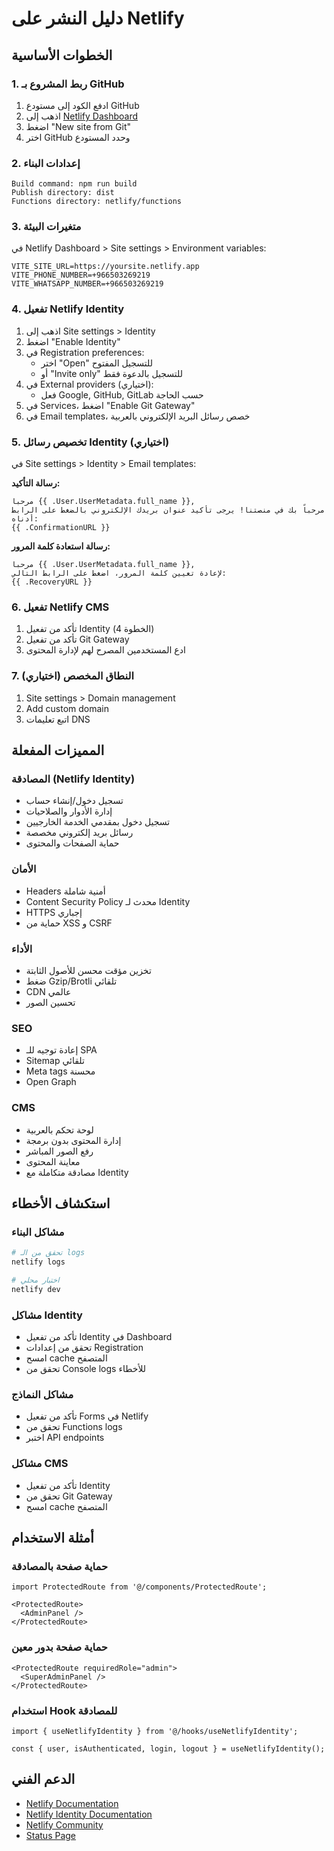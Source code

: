 
# دليل النشر على Netlify

## الخطوات الأساسية

### 1. ربط المشروع بـ GitHub
1. ادفع الكود إلى مستودع GitHub
2. اذهب إلى [Netlify Dashboard](https://app.netlify.com)
3. اضغط "New site from Git"
4. اختر GitHub وحدد المستودع

### 2. إعدادات البناء
```
Build command: npm run build
Publish directory: dist
Functions directory: netlify/functions
```

### 3. متغيرات البيئة
في Netlify Dashboard > Site settings > Environment variables:

```
VITE_SITE_URL=https://yoursite.netlify.app
VITE_PHONE_NUMBER=+966503269219
VITE_WHATSAPP_NUMBER=+966503269219
```

### 4. تفعيل Netlify Identity
1. اذهب إلى Site settings > Identity
2. اضغط "Enable Identity"
3. في Registration preferences:
   - اختر "Open" للتسجيل المفتوح
   - أو "Invite only" للتسجيل بالدعوة فقط
4. في External providers (اختياري):
   - فعل Google, GitHub, GitLab حسب الحاجة
5. في Services، اضغط "Enable Git Gateway"
6. في Email templates، خصص رسائل البريد الإلكتروني بالعربية

### 5. تخصيص رسائل Identity (اختياري)
في Site settings > Identity > Email templates:

**رسالة التأكيد:**
```
مرحباً {{ .User.UserMetadata.full_name }},
مرحباً بك في منصتنا! يرجى تأكيد عنوان بريدك الإلكتروني بالضغط على الرابط أدناه:
{{ .ConfirmationURL }}
```

**رسالة استعادة كلمة المرور:**
```
مرحباً {{ .User.UserMetadata.full_name }},
لإعادة تعيين كلمة المرور، اضغط على الرابط التالي:
{{ .RecoveryURL }}
```

### 6. تفعيل Netlify CMS
1. تأكد من تفعيل Identity (الخطوة 4)
2. تأكد من تفعيل Git Gateway
3. ادع المستخدمين المصرح لهم لإدارة المحتوى

### 7. النطاق المخصص (اختياري)
1. Site settings > Domain management
2. Add custom domain
3. اتبع تعليمات DNS

## المميزات المفعلة

### المصادقة (Netlify Identity)
- تسجيل دخول/إنشاء حساب
- إدارة الأدوار والصلاحيات
- تسجيل دخول بمقدمي الخدمة الخارجيين
- رسائل بريد إلكتروني مخصصة
- حماية الصفحات والمحتوى

### الأمان
- Headers أمنية شاملة
- Content Security Policy محدث لـ Identity
- HTTPS إجباري
- حماية من XSS و CSRF

### الأداء
- تخزين مؤقت محسن للأصول الثابتة
- ضغط Gzip/Brotli تلقائي
- CDN عالمي
- تحسين الصور

### SEO
- إعادة توجيه للـ SPA
- Sitemap تلقائي
- Meta tags محسنة
- Open Graph

### CMS
- لوحة تحكم بالعربية
- إدارة المحتوى بدون برمجة
- رفع الصور المباشر
- معاينة المحتوى
- مصادقة متكاملة مع Identity

## استكشاف الأخطاء

### مشاكل البناء
```bash
# تحقق من الـ logs
netlify logs

# اختبار محلي
netlify dev
```

### مشاكل Identity
- تأكد من تفعيل Identity في Dashboard
- تحقق من إعدادات Registration
- امسح cache المتصفح
- تحقق من Console logs للأخطاء

### مشاكل النماذج
- تأكد من تفعيل Forms في Netlify
- تحقق من Functions logs
- اختبر API endpoints

### مشاكل CMS
- تأكد من تفعيل Identity
- تحقق من Git Gateway
- امسح cache المتصفح

## أمثلة الاستخدام

### حماية صفحة بالمصادقة
```tsx
import ProtectedRoute from '@/components/ProtectedRoute';

<ProtectedRoute>
  <AdminPanel />
</ProtectedRoute>
```

### حماية صفحة بدور معين
```tsx
<ProtectedRoute requiredRole="admin">
  <SuperAdminPanel />
</ProtectedRoute>
```

### استخدام Hook للمصادقة
```tsx
import { useNetlifyIdentity } from '@/hooks/useNetlifyIdentity';

const { user, isAuthenticated, login, logout } = useNetlifyIdentity();
```

## الدعم الفني
- [Netlify Documentation](https://docs.netlify.com)
- [Netlify Identity Documentation](https://docs.netlify.com/visitor-access/identity/)
- [Netlify Community](https://community.netlify.com)
- [Status Page](https://status.netlify.com)
